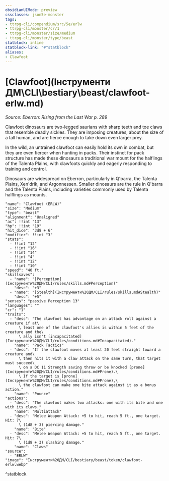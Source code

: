```yaml
---
obsidianUIMode: preview
cssclasses: json5e-monster
tags:
- ttrpg-cli/compendium/src/5e/erlw
- ttrpg-cli/monster/cr/1
- ttrpg-cli/monster/size/medium
- ttrpg-cli/monster/type/beast
statblock: inline
statblock-link: "#^statblock"
aliases:
- Clawfoot
---
```

# [Clawfoot](Інструменти ДМ\CLI\bestiary\beast/clawfoot-erlw.md)
*Source: Eberron: Rising from the Last War p. 289*  

Clawfoot dinosaurs are two-legged saurians with sharp teeth and toe claws that resemble deadly sickles. They are imposing creatures, about the size of a tall human, and are fierce enough to take down even larger prey.

In the wild, an untrained clawfoot can easily hold its own in combat, but they are even fiercer when hunting in packs. Their instinct for pack structure has made these dinosaurs a traditional war mount for the halflings of the Talenta Plains, with clawfoots quickly and eagerly responding to training and control.

Dinosaurs are widespread on Eberron, particularly in Q'barra, the Talenta Plains, Xen'drik, and Argonnessen. Smaller dinosaurs are the rule in Q'barra and the Talenta Plains, including varieties commonly used by Talenta halflings as mounts.

```statblock
"name": "Clawfoot (ERLW)"
"size": "Medium"
"type": "beast"
"alignment": "Unaligned"
"ac": !!int "13"
"hp": !!int "19"
"hit_dice": "3d8 + 6"
"modifier": !!int "3"
"stats":
  - !!int "12"
  - !!int "16"
  - !!int "14"
  - !!int "4"
  - !!int "12"
  - !!int "10"
"speed": "40 ft."
"skillsaves":
  - "name": "[Perception](Інструменти%20ДМ/CLI/rules/skills.md#Perception)"
    "desc": "+3"
  - "name": "[Stealth](Інструменти%20ДМ/CLI/rules/skills.md#Stealth)"
    "desc": "+5"
"senses": "passive Perception 13"
"languages": ""
"cr": "1"
"traits":
  - "desc": "The clawfoot has advantage on an attack roll against a creature if at\
      \ least one of the clawfoot's allies is within 5 feet of the creature and the\
      \ ally isn't [incapacitated](Інструменти%20ДМ/CLI/rules/conditions.md#Incapacitated)."
    "name": "Pack Tactics"
  - "desc": "If the clawfoot moves at least 20 feet straight toward a creature and\
      \ then hits it with a claw attack on the same turn, that target must succeed\
      \ on a DC 11 Strength saving throw or be knocked [prone](Інструменти%20ДМ/CLI/rules/conditions.md#Prone).\
      \ If the target is [prone](Інструменти%20ДМ/CLI/rules/conditions.md#Prone),\
      \ the clawfoot can make one bite attack against it as a bonus action."
    "name": "Pounce"
"actions":
  - "desc": "The clawfoot makes two attacks: one with its bite and one with its claws."
    "name": "Multiattack"
  - "desc": "Melee Weapon Attack: +5 to hit, reach 5 ft., one target. Hit: 7\
      \ (1d8 + 3) piercing damage."
    "name": "Bite"
  - "desc": "Melee Weapon Attack: +5 to hit, reach 5 ft., one target. Hit: 7\
      \ (1d8 + 3) slashing damage."
    "name": "Claws"
"source":
  - "ERLW"
"image": "Інструменти%20ДМ/CLI/bestiary/beast/token/clawfoot-erlw.webp"
```
^statblock